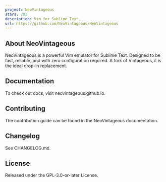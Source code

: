 ```yaml
---
project: NeoVintageous
stars: 703
description: Vim for Sublime Text.
url: https://github.com/NeoVintageous/NeoVintageous
---
```


About NeoVintageous
-------------------

NeoVintageous is a powerful Vim emulator for Sublime Text. Designed to be fast, reliable, and with zero configuration required. A fork of Vintageous, it is the ideal drop-in replacement.

Documentation
-------------

To check out docs, visit neovintageous.github.io.

Contributing
------------

The contribution guide can be found in the NeoVintageous documentation.

Changelog
---------

See CHANGELOG.md.

License
-------

Released under the GPL-3.0-or-later License.
